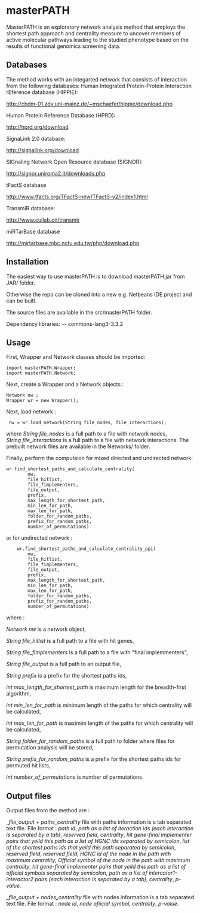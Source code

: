 # masterPATH
MasterPATH is an exploratory network analysis method that employs the shortest path approach and centrality measure to uncover members of active molecular pathways leading to the studied phenotype based on the results of functional genomics screening data.

## Databases

The method works with an integarted network that consists of interaction from the following databases:
Human Integrated Protein-Protein Interaction rEference database (HIPPIE):

http://cbdm-01.zdv.uni-mainz.de/~mschaefer/hippie/download.php

Human Protein Reference Database (HPRD):

http://hprd.org/download

SignaLink 2.0 database:

http://signalink.org/download

SIGnaling Network Open Resource database (SIGNOR):

http://signor.uniroma2.it/downloads.php

tFactS database

http://www.tfacts.org/TFactS-new/TFactS-v2/index1.html

TransmiR database:

http://www.cuilab.cn/transmir

miRTarBase database

http://mirtarbase.mbc.nctu.edu.tw/php/download.php


## Installation

The easiest way to use masterPATH is to download masterPATH.jar from JAR/ folder.

Otherwise the repo can be cloned into a new e.g. Netbeans IDE project and can be built.

The source files are available in the src/masterPATH folder.

Dependency libraries: -- commons-lang3-3.3.2

## Usage

First, Wrapper and Network classes should be imported:

    import masterPATH.Wrapper;
    import masterPATH.Network;
    
Next, create a Wrapper and a Network objects :
    
    Network nw ;
    Wrapper wr = new Wrapper();
    
Next, load network :

     nw = wr.load_network(String file_nodes, file_interactions);
     
where 
_String file_nodes_ is a full path to a file with network nodes,  
_String file_interactions_ is a full path to a file with network interactions.
The prebuilt network files are available in the Networks/ folder.


Finally, perform the computaion for mixed directed and undirected network:

    wr.find_shortest_paths_and_calculate_centrality(
            nw,
            file_hitlist,
            file_fimplementers,
            file_output,
            prefix,
            max_length_for_shortest_path,
            min_len_for_path,
            max_len_for_path,
            folder_for_random_paths,
            prefix_for_random_paths,
            number_of_permutations)


or for undirected network :
  
        wr.find_shortest_paths_and_calculate_centrality_ppi(
            nw,
            file_hitlist,
            file_fimplementers,
            file_output,
            prefix,
            max_length_for_shortest_path,
            min_len_for_path,
            max_len_for_path,
            folder_for_random_paths,
            prefix_for_random_paths,
            number_of_permutations)
            
where :

_Network nw_ is a network object, 

_String file_hitlist_ is a full path to a file with hit genes, 

_String file_fimplementers_ is a full path to a file with "final implemmenters",

_String file_output_ is a full path to an output file,

_String prefix_ is a prefix for the shortest paths ids,

_int max_length_for_shortest_path_ is maximum length for the breadth-first algorithm,

_int min_len_for_path_ is minimum length of the paths for which centrality will be calculated, 

_int max_len_for_path_ is maximim length of the paths for which centrality will be calculated,

_String folder_for_random_paths_ is a full path to folder where files for permutation analysis will be stored,

_String prefix_for_random_paths_ is a prefix for the shortest paths ids for permuted hit lists,

_int number_of_permutations_ is number of permutations.

## Output files

Output files from the method are :

__file_output + _paths_centrality__ file with paths information is a tab separated text file. File format : _path id_, _path as a list of iteraction ids (each interaction is separated by a tab)_, _reserved field_, _centrality_, _hit gene-final implementer pairs that yeild this path as a list of HGNC ids separated by semicolon_, _list of the shortest paths ids that yeild this path separated by semicolon_, _reserved field_,  _reserved field_, _HGNC id of the node in the path with maximum centrality_, _Official symbol of the node in the path with maximum centrality_, _hit gene-final implementer pairs that yeild this path as a list of official symbols separated by semicolon_, _path as a list of intercator1-interactor2 pairs  (each interaction is separated by a tab)_, _centrality_, _p-value_.


__file_output + _nodes_centrality__ file with nodes information is a tab separated text file. File format : _node id_, _node ofiicial symbol_, _centrality_, _p-value_.
